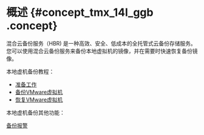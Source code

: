 # 概述 {#concept_tmx_14l_ggb .concept}

混合云备份服务（HBR\) 是一种高效、安全、低成本的全托管式云备份存储服务。您可以使用混合云备份服务来备份本地虚拟机的镜像，并在需要时快速恢复备份镜像。

本地虚机备份教程：

-   [准备工作](intl.zh-CN/本地备份教程/虚拟机备份/准备工作.md)
-   [备份VMware虚拟机](intl.zh-CN/本地备份教程/虚拟机备份/备份VMware虚拟机.md)
-   [恢复VMware虚拟机](intl.zh-CN/本地备份教程/虚拟机备份/恢复VMware虚拟机.md)

本地虚机备份其他功能：

[备份报警](intl.zh-CN/本地备份教程/虚拟机备份/备份报警.md)

